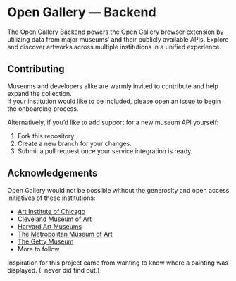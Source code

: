 # Open Gallery — Backend

The Open Gallery Backend powers the Open Gallery browser extension by utilizing data from major museums’ and their publicly available APIs.
Explore and discover artworks across multiple institutions in a unified experience.

## Contributing

Museums and developers alike are warmly invited to contribute and help expand the collection.  
If your institution would like to be included, please open an issue to begin the onboarding process.

Alternatively, if you’d like to add support for a new museum API yourself:
1. Fork this repository.
2. Create a new branch for your changes.
3. Submit a pull request once your service integration is ready.

## Acknowledgements

Open Gallery would not be possible without the generosity and open access initiatives of these institutions:

- [Art Institute of Chicago](https://api.artic.edu/docs/)
- [Cleveland Museum of Art](https://openaccess-api.clevelandart.org/)
- [Harvard Art Museums](https://harvardartmuseums.org/collections/api)
- [The Metropolitan Museum of Art](https://metmuseum.github.io/)
- [The Getty Museum](https://data.getty.edu/)
- More to follow

Inspiration for this project came from wanting to know where a painting was displayed. (I never did find out.)